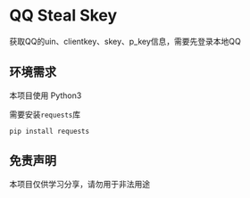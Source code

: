 # QQ Steal Skey

获取QQ的uin、clientkey、skey、p_key信息，需要先登录本地QQ

## 环境需求

本项目使用 Python3

需要安装`requests`库

```
pip install requests
```

## 免责声明

本项目仅供学习分享，请勿用于非法用途
